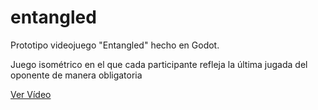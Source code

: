 # entangled
 Prototipo videojuego "Entangled" hecho en Godot.
 
 Juego isométrico en el que cada participante refleja la última jugada del oponente de manera obligatoria

[Ver Vídeo](https://youtu.be/LUindsAbiTE)
